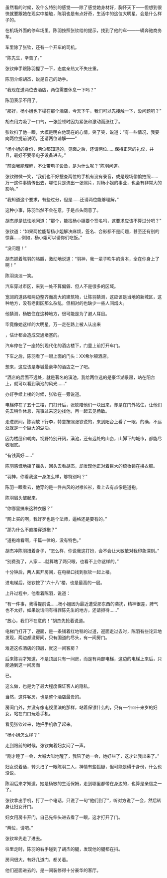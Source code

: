 虽然看的时候，没什么特别的感觉——除了感觉她身材好，胸怀天下——但想到很快就要跟她在现实中接触，陈羽也是有点好奇，生活中的这位大明星，会是什么样子的。

在机场外面的停车场里，陈羽按照张钦给的提示，找到了他的车——一辆奔驰商务车。

车里除了张钦，还有一个开车的司机。

“陈先生，辛苦了。”

张钦伸手跟陈羽握了一下，态度亲热又不失庄重。

陈羽介绍胡杰，说是自己的助手。

“我现在送两位去酒店，两位需要休息一下吗？”

陈羽表示不用了。

“那好，杨小姐也下榻在那个酒店，今天下午，我们可以先接触一下，没问题吧？”

胡杰用力吸了一口气，一张脸顿时因为紧张和激动而涨红了。

张钦扫了他一眼，大概是明白他现在的心情，笑了笑，说道：“有一些情况，我要向两位提前说明，还请两位谅解——”

“杨小姐的身份，两位都知道的，见面之后，还请两位……保持正常的礼仪，并且，最好不要带电子设备进去。”

“前面我能理解，不让带电子设备，是为什么呢？”陈羽问道。

张钦微微一笑，“我们也不好搜查两位的手机有没有录音，或是现场偷偷拍照……万一这件事情传出去，哪怕只是流出一张照片，对杨小姐的事业，也会有非常大的影响。”

“我知道这个要求，有些过分，但是……还请两位能够理解。”

这种小事，陈羽当然不会在意，于是点头同意了。

胡杰却是怯怯地问道：“那个，能找杨小姐要个签名吗，这要求应该不算过分吧？”

张钦道：“如果两位能帮杨小姐解决麻烦，签名、合影都不是问题，甚至还有别的惊喜……例如，杨小姐可以请你们吃饭。”

“没问题！”

胡杰抓着陈羽的胳膊，激动地说道：“羽神，我一辈子吹牛的资本，全在你身上了啊！”

陈羽淡淡一笑。

汽车穿过市区，来到一处不算偏僻、但人不是很多的区域。

宽阔的道路和两边整齐而高大的建筑物，让陈羽猜测，这应该是当地的新城区，这种地方，没有老街区那么杂乱，但相对的也缺少一些人间烟火。

他猜测，杨敏住在这种地方，很可能是为了避人耳目。

毕竟像她这样的大明星，万一走在路上被人认出来

，估计都会造成交通堵塞的。

汽车停在了一座特别现代化的酒店楼下，门童上前打开车门。

下车之后，陈羽看了一眼上面的门头：XX希尔顿酒店。

想来，这应该是春城最豪华的酒店之一了吧。

“酒店的后面不远处，就是著名的滇池，我给两位选的是豪华湖景房，站在阳台上，就可以看到滇池的风光……”

办好手续上楼的时候，张钦在一旁说道。

电梯停在了五十三楼，门打开后，张钦陪他们一块出来，却是在门外站住，让他们先去稍作休息，完事过来这边找他，再一起去见杨敏。

走进房间，陈羽放下行李，特意按照张钦说的，来到阳台上看了一眼，的确，不远处就是一个巨大的湖泊。

因为楼层和朝向，视野特别开阔，滇池，还有远处的山峦，山脚下的城市，都能尽收眼底。

“有钱真好……”

陈羽感慨地摇了摇头，回头去看胡杰，却发现他正对着巨大的梳妆镜在换衣服。

“羽神，你看我这一身怎么样，够特别吗？”

陈羽一眼看去，他穿的是一件古风的对襟长衫，看上去有点像是道袍。

陈羽眉头皱起来，

“你哪里搞来这种衣服？”

“网上买的啊，我好歹也是个法师，逼格还是要有的。”

“那为什么不直接穿道袍？”

“道袍难看啊，千篇一律的，没有特色。”

胡杰冲陈羽扭着身子，“怎么样，你说我这打扮，会不会让大敏敏对我印象深刻。”

“别费劲了，人家……就算瞎了两只眼，也看不上你这样的。”

十分钟后，两人离开房间，在电梯口找到张钦一起上楼。

进电梯后，张钦按了“六十八”楼，也是最高的一层。

上升过程中，他看着陈羽，说道：

“有一件事，我得提前说……杨小姐因为最近遭受那东西的袭扰，精神很差，脾气也不太好，如果说话间有得罪陈先生的地方，还请担待……”

“放心，我们不在意的！”胡杰先抢着说道。

电梯门打开了，迎面，是一条铺着红地毯的过道，迎面走过去时，陈羽有些诧异地发现，两边都没房间，只有国道的尽头，有一间房门。

难道这栋酒店的顶层，就这一间客房？

后来陈羽才知道，不是顶层只有一间房，而是有两部电梯，这边的电梯上来后，只能通到这一间房而

已。

这么做，也是为了最大程度保证客人的隐私。

当然，这件客房，也是整个酒店最贵的。

房间门外，并没有像电视里演的那样，站着保镖什么的，只有一个四十来岁的妇女，站在门口玩着手机。

看见张钦过来，她把手机收了起来。

“杨小姐怎么样？”

走到跟前的时候，张钦向着妇女问了一声。

“刚才睡了一会，大喊大叫地醒了，我陪了她一会，她好些了，这才让我出来了。”

妇女说着话，转头扫了一眼陈羽二人，神情有些狐疑，但可能是碍于身份，什么也没说。

陈羽后来才知道，她是杨敏的生活保姆，走到哪里都带在身边的，也算是亲信之一了。

张钦拿出手机，打了一个电话，只说了一句“他们到了”，听对方说了一会，然后转身让妇女开门。

妇女用房卡开门，自己先伸头进去看了一眼，这才打开了门。

“两位，请吧。”

张钦率先走了进去。

往里走时，陈羽的右手碰到了胡杰的腿，发现他的腿都在抖。

房间很大，有好几道门，都关着。

他们迎面进去的，是一间装修得十分豪华的客厅。
